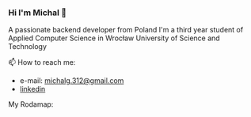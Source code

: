 ### Hi I'm Michal 👋

A passionate backend developer from Poland
I'm a third year student of Applied Computer Science in Wrocław University of Science and Technology

📫 How to reach me: 
- e-mail: michalg.312@gmail.com
- [linkedin](https://www.linkedin.com/in/michal-grzybowski-a11050279) 

My Rodamap:




<!--
**Michal-Grzybowski/Michal-Grzybowski** is a ✨ _special_ ✨ repository because its `README.md` (this file) appears on your GitHub profile.

Here are some ideas to get you started:

- 🔭 I’m currently working on ...
- 🌱 I’m currently learning ...
- 👯 I’m looking to collaborate on ...
- 🤔 I’m looking for help with ...
- 💬 Ask me about ...
- 📫 How to reach me: ...
- 😄 Pronouns: ...
- ⚡ Fun fact: ...
-->

